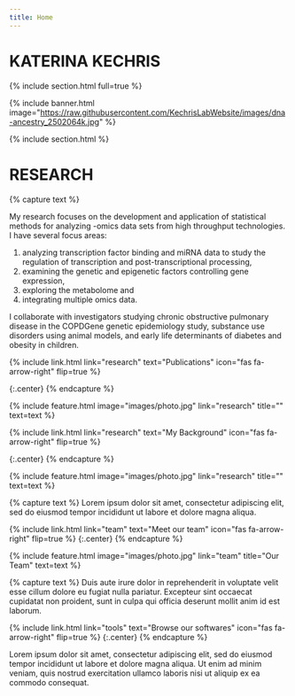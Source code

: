 ```yaml
---
title: Home
---
```


# KATERINA KECHRIS

{% include section.html full=true %}

{% include banner.html image="https://raw.githubusercontent.com/KechrisLabWebsite/images/dna-ancestry_2502064k.jpg" %}

{% include section.html %}

# RESEARCH

{% capture text %}

My research focuses on the development and application of statistical methods for analyzing -omics data 
sets from high throughput technologies. I have several focus areas:

1. analyzing transcription factor binding and miRNA data to study the regulation of transcription and post-transcriptional processing, 
2. examining the genetic and epigenetic factors controlling gene expression, 
3. exploring the metabolome and 
4. integrating multiple omics data. 

I collaborate with investigators studying chronic obstructive pulmonary 
disease in the COPDGene genetic epidemiology study, substance use disorders using animal models, and early life 
determinants of diabetes and obesity in children.

{%
  include link.html
  link="research"
  text="Publications"
  icon="fas fa-arrow-right"
  flip=true
%}

{:.center}
{% endcapture %}

{%
  include feature.html
  image="images/photo.jpg"
  link="research"
  title=""
  text=text
%}

{%
  include link.html
  link="research"
  text="My Background"
  icon="fas fa-arrow-right"
  flip=true
%}

{:.center}
{% endcapture %}

{%
  include feature.html
  image="images/photo.jpg"
  link="research"
  title=""
  text=text
%}

{% capture text %}
Lorem ipsum dolor sit amet, consectetur adipiscing elit, sed do eiusmod tempor incididunt ut labore et dolore magna aliqua.

{%
  include link.html
  link="team"
  text="Meet our team"
  icon="fas fa-arrow-right"
  flip=true
%}
{:.center}
{% endcapture %}

{%
  include feature.html
  image="images/photo.jpg"
  link="team"
  title="Our Team"
  text=text
%}

{% capture text %}
Duis aute irure dolor in reprehenderit in voluptate velit esse cillum dolore eu fugiat nulla pariatur.
Excepteur sint occaecat cupidatat non proident, sunt in culpa qui officia deserunt mollit anim id est laborum.

{%
  include link.html
  link="tools"
  text="Browse our softwares"
  icon="fas fa-arrow-right"
  flip=true
%}
{:.center}
{% endcapture %}

Lorem ipsum dolor sit amet, consectetur adipiscing elit, sed do eiusmod tempor incididunt ut labore et dolore magna aliqua.
Ut enim ad minim veniam, quis nostrud exercitation ullamco laboris nisi ut aliquip ex ea commodo consequat.
